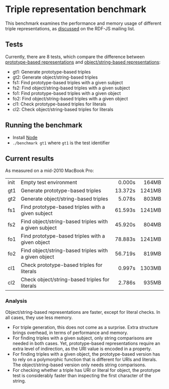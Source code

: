 # Triple representation benchmark

This benchmark examines the performance and memory usage of different triple representations,
as [discussed](http://lists.w3.org/Archives/Public/public-rdfjs/2013Nov/0000.html) on the RDF-JS mailing list.

## Tests
Currently, there are 8 tests, which compare the difference between [prototype-based representations](http://www.w3.org/TR/rdf-interfaces/) and [object/string-based representations](https://github.com/RubenVerborgh/node-n3#representing-uris-and-literals):

- gt1: Generate prototype-based triples
- gt2: Generate object/string-based triples
- fs1: Find prototype-based triples with a given subject
- fs2: Find object/string-based triples with a given subject
- fo1: Find prototype-based triples with a given object
- fo2: Find object/string-based triples with a given object
- cl1: Check prototype-based triples for literals
- cl2: Check object/string-based triples for literals

## Running the benchmark
- Install [Node](http://nodejs.org/)
- `./benchmark gt1` where `gt1` is the test identifier

## Current results
As measured on a mid-2010 MacBook Pro:

<table>
<tr><td>init</td><td>Empty test environment</td><td align="right">0.000s</td><td align="right">164MB</td></tr>
<tr><td>gt1</td><td>Generate prototype-based triples</td><td align="right">13.372s</td><td align="right">1241MB</td></tr>
<tr><td>gt2</td><td>Generate object/string-based triples</td><td align="right">5.078s</td><td align="right">803MB</td></tr>
<tr><td>fs1</td><td>Find prototype-based triples with a given subject</td><td align="right">61.593s</td><td align="right">1241MB</td></tr>
<tr><td>fs2</td><td>Find object/string-based triples with a given subject</td><td align="right">45.920s</td><td align="right">804MB</td></tr>
<tr><td>fo1</td><td>Find prototype-based triples with a given object</td><td align="right">78.883s</td><td align="right">1241MB</td></tr>
<tr><td>fo2</td><td>Find object/string-based triples with a given object</td><td align="right">56.719s</td><td align="right">819MB</td></tr>
<tr><td>cl1</td><td>Check prototype-based triples for literals</td><td align="right">0.997s</td><td align="right">1303MB</td></tr>
<tr><td>cl2</td><td>Check object/string-based triples for literals</td><td align="right">2.786s</td><td align="right">935MB</td></tr>
</table>

### Analysis
Object/string-based representations are faster, except for literal checks.
In all cases, they use less memory.

- For triple generation, this does not come as a surprise.
Extra structure brings overhead, in terms of performance and memory.
- For finding triples with a given subject, only string comparisons are needed in both cases.
Yet, prototype-based representations require an extra level of indirection,
as the URI value is encoded in a property.
- For finding triples with a given object,
the prototype-based version has to rely on a polymorphic function that is different for URIs and literals.
The object/string-based version only needs string comparisons.
- For checking whether a triple has URI or literal for object,
the prototype test is considerably faster than inspecting the first character of the string.
